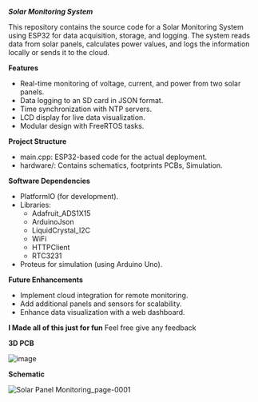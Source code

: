 ***Solar Monitoring System***

This repository contains the source code for a Solar Monitoring System using ESP32 for data acquisition, storage, and logging. The system reads data from solar panels, calculates power values, and logs the information locally or sends it to the cloud.

**Features**
- Real-time monitoring of voltage, current, and power from two solar panels.
- Data logging to an SD card in JSON format.
- Time synchronization with NTP servers.
- LCD display for live data visualization.
- Modular design with FreeRTOS tasks.

**Project Structure**
- main.cpp: ESP32-based code for the actual deployment.
- hardware/: Contains schematics, footprints PCBs, Simulation.

**Software Dependencies**

- PlatformIO (for development).
- Libraries:
  - Adafruit_ADS1X15
  - ArduinoJson
  - LiquidCrystal_I2C
  - WiFi
  - HTTPClient
  - RTC3231
- Proteus for simulation (using Arduino Uno).

**Future Enhancements**
- Implement cloud integration for remote monitoring.
- Add additional panels and sensors for scalability.
- Enhance data visualization with a web dashboard.

****I Made all of this just for fun****
Feel free give any feedback

**3D PCB**

![image](https://github.com/user-attachments/assets/385ede2e-5562-44b3-b791-395de2d55ff2)

**Schematic**

![Solar Panel Monitoring_page-0001](https://github.com/user-attachments/assets/2244f3c1-5ff8-4796-b8df-9c2aaa513c88)

